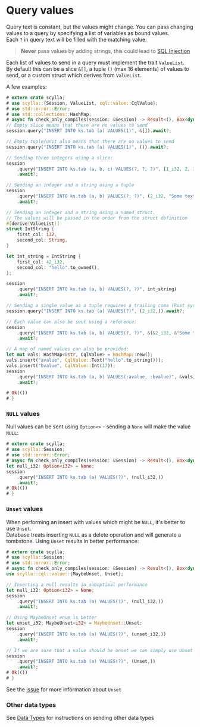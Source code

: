 # Query values
Query text is constant, but the values might change.
You can pass changing values to a query by specifying a list of variables as bound values.\
Each `?` in query text will be filled with the matching value.

> **Never** pass values by adding strings, this could lead to [SQL Injection](https://en.wikipedia.org/wiki/SQL_injection)

Each list of values to send in a query must implement the trait `ValueList`.\
By default this can be a slice `&[]`, a tuple `()` (max 16 elements) of values to send,
or a custom struct which derives from `ValueList`.

A few examples:
```rust
# extern crate scylla;
# use scylla::{Session, ValueList, cql::value::CqlValue};
# use std::error::Error;
# use std::collections::HashMap;
# async fn check_only_compiles(session: &Session) -> Result<(), Box<dyn Error>> {
// Empty slice means that there are no values to send
session.query("INSERT INTO ks.tab (a) VALUES(1)", &[]).await?;

// Empty tuple/unit also means that there are no values to send
session.query("INSERT INTO ks.tab (a) VALUES(1)", ()).await?;

// Sending three integers using a slice:
session
    .query("INSERT INTO ks.tab (a, b, c) VALUES(?, ?, ?)", [1_i32, 2, 3].as_ref())
    .await?;

// Sending an integer and a string using a tuple
session
    .query("INSERT INTO ks.tab (a, b) VALUES(?, ?)", (2_i32, "Some text"))
    .await?;

// Sending an integer and a string using a named struct.
// The values will be passed in the order from the struct definition
#[derive(ValueList)]
struct IntString {
    first_col: i32,
    second_col: String,
}

let int_string = IntString {
    first_col: 42_i32,
    second_col: "hello".to_owned(),
};

session
    .query("INSERT INTO ks.tab (a, b) VALUES(?, ?)", int_string)
    .await?;

// Sending a single value as a tuple requires a trailing coma (Rust syntax):
session.query("INSERT INTO ks.tab (a) VALUES(?)", (2_i32,)).await?;

// Each value can also be sent using a reference:
session
    .query("INSERT INTO ks.tab (a, b) VALUES(?, ?)", &(&2_i32, &"Some text"))
    .await?;

// A map of named values can also be provided:
let mut vals: HashMap<&str, CqlValue> = HashMap::new();
vals.insert("avalue", CqlValue::Text("hello".to_string()));
vals.insert("bvalue", CqlValue::Int(17));
session
    .query("INSERT INTO ks.tab (a, b) VALUES(:avalue, :bvalue)", &vals)
    .await?;

# Ok(())
# }
```

### `NULL` values
Null values can be sent using `Option<>` - sending a `None` will make the value `NULL`:
```rust
# extern crate scylla;
# use scylla::Session;
# use std::error::Error;
# async fn check_only_compiles(session: &Session) -> Result<(), Box<dyn Error>> {
let null_i32: Option<i32> = None;
session
    .query("INSERT INTO ks.tab (a) VALUES(?)", (null_i32,))
    .await?;
# Ok(())
# }
```

### `Unset` values
When performing an insert with values which might be `NULL`, it's better to use `Unset`.\
Database treats inserting `NULL` as a delete operation and will generate a tombstone.
Using `Unset` results in better performance:

```rust
# extern crate scylla;
# use scylla::Session;
# use std::error::Error;
# async fn check_only_compiles(session: &Session) -> Result<(), Box<dyn Error>> {
use scylla::cql::value::{MaybeUnset, Unset};

// Inserting a null results in suboptimal performance
let null_i32: Option<i32> = None;
session
    .query("INSERT INTO ks.tab (a) VALUES(?)", (null_i32,))
    .await?;

// Using MaybeUnset enum is better
let unset_i32: MaybeUnset<i32> = MaybeUnset::Unset;
session
    .query("INSERT INTO ks.tab (a) VALUES(?)", (unset_i32,))
    .await?;

// If we are sure that a value should be unset we can simply use Unset
session
    .query("INSERT INTO ks.tab (a) VALUES(?)", (Unset,))
    .await?;
# Ok(())
# }
```
See the [issue](https://issues.apache.org/jira/browse/CASSANDRA-7304) for more information about `Unset`

### Other data types
See [Data Types](../data-types/data-types.md) for instructions on sending other data types
